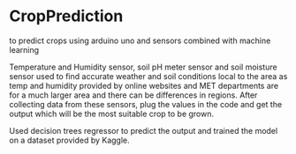 # CropPrediction
to predict crops using arduino uno and sensors combined with machine learning


Temperature and Humidity sensor, soil pH meter sensor and soil moisture sensor used to find accurate weather and soil conditions local to the area as temp and humidity provided by online websites and MET departments are for a much larger area and there can be differences in regions. After collecting data from these sensors, plug the values in the code and get the output which will be the most suitable crop to be grown. 

Used decision trees regressor to predict the output and trained the model on a dataset provided by Kaggle.
